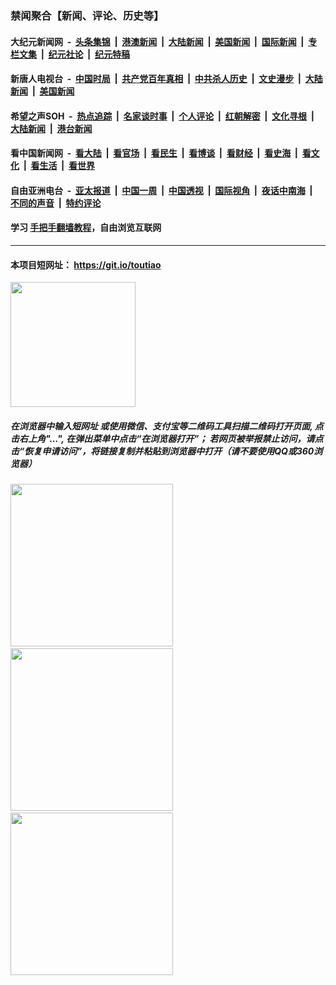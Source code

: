 ### 禁闻聚合【新闻、评论、历史等】

#### 大纪元新闻网 &nbsp;-&nbsp; [头条集锦](indexes/E头条集锦.md?t=02062122) &nbsp;|&nbsp; [港澳新闻](indexes/E港澳新闻.md?t=02062122)  &nbsp;|&nbsp; [大陆新闻](indexes/E大陆新闻.md?t=02062122) &nbsp;|&nbsp; [美国新闻](indexes/E美国新闻.md?t=02062122) &nbsp;|&nbsp; [国际新闻](indexes/E国际新闻.md?t=02062122) &nbsp;|&nbsp; [专栏文集](indexes/E专栏文集.md?t=02062122) &nbsp;|&nbsp; [纪元社论](indexes/E纪元社论.md?t=02062122) &nbsp;|&nbsp; [纪元特稿](indexes/E纪元特稿.md?t=02062122) 

#### 新唐人电视台 &nbsp;-&nbsp; [中国时局](indexes/N中国时局.md?t=02062122) &nbsp;|&nbsp; [共产党百年真相](indexes/N共产党百年真相.md?t=02062122) &nbsp;|&nbsp; [中共杀人历史](indexes/N中共杀人历史.md?t=02062122) &nbsp;|&nbsp; [文史漫步](indexes/N文史漫步.md?t=02062122) &nbsp;|&nbsp; [大陆新闻](indexes/N大陆新闻.md?t=02062122) &nbsp;|&nbsp; [美国新闻](indexes/N美国新闻.md?t=02062122)

#### 希望之声SOH &nbsp;-&nbsp; [热点追踪](indexes/H热点追踪.md?t=02062122) &nbsp;|&nbsp; [名家谈时事](indexes/H名家谈时事.md?t=02062122) &nbsp;|&nbsp; [个人评论](indexes/H个人评论.md?t=02062122)  &nbsp;|&nbsp; [红朝解密](indexes/H红朝解密.md?t=02062122) &nbsp;|&nbsp; [文化寻根](indexes/H文化寻根.md?t=02062122) &nbsp;|&nbsp; [大陆新闻](indexes/H大陆新闻.md?t=02062122) &nbsp;|&nbsp; [港台新闻](indexes/H港台新闻.md?t=02062122)

#### 看中国新闻网 &nbsp;-&nbsp; [看大陆](indexes/S看大陆.md?t=02062122) &nbsp;|&nbsp; [看官场](indexes/S看官场.md?t=02062122) &nbsp;|&nbsp; [看民生](indexes/S看民生.md?t=02062122)  &nbsp;|&nbsp; [看博谈](indexes/S看博谈.md?t=02062122) &nbsp;|&nbsp; [看财经](indexes/S看财经.md?t=02062122) &nbsp;|&nbsp; [看史海](indexes/S看史海.md?t=02062122) &nbsp;|&nbsp; [看文化](indexes/S看文化.md?t=02062122) &nbsp;|&nbsp; [看生活](indexes/S看生活.md?t=02062122) &nbsp;|&nbsp; [看世界](indexes/S看世界.md?t=02062122)

#### 自由亚洲电台 &nbsp;-&nbsp; [亚太报道](indexes/R亚太报道.md?t=02062122) &nbsp;|&nbsp; [中国一周](indexes/R中国一周.md?t=02062122) &nbsp;|&nbsp; [中国透视](indexes/R中国透视.md?t=02062122)  &nbsp;|&nbsp; [国际视角](indexes/R国际视角.md?t=02062122) &nbsp;|&nbsp; [夜话中南海](indexes/R夜话中南海.md?t=02062122) &nbsp;|&nbsp; [不同的声音](indexes/R不同的声音.md?t=02062122) &nbsp;|&nbsp; [特约评论](indexes/R特约评论.md?t=02062122)

#### 学习 [手把手翻墙教程](https://github.com/gfw-breaker/guides/wiki)，自由浏览互联网

----

#### 本项目短网址： https://git.io/toutiao
<img src="https://raw.githubusercontent.com/gfw-breaker/banned-news/master/scripts/img/qr.png" width="200px"/>  

##### 在浏览器中输入短网址 或使用微信、支付宝等二维码工具扫描二维码打开页面, 点击右上角"...", 在弹出菜单中点击“在浏览器打开”； 若网页被举报禁止访问，请点击“恢复申请访问”，将链接复制并粘贴到浏览器中打开（请不要使用QQ或360浏览器）

<img src="https://raw.githubusercontent.com/gfw-breaker/banned-news/master/scripts/img/1.png" width="260px"/> &nbsp; <img src="https://raw.githubusercontent.com/gfw-breaker/banned-news/master/scripts/img/2.png" width="260px"/> &nbsp; <img src="https://raw.githubusercontent.com/gfw-breaker/banned-news/master/scripts/img/3.png" width="260px"/>
